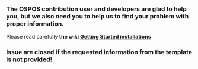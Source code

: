 ### The OSPOS contribution user and developers are glad to help you, but we also need you to help us to find your problem with proper information.

Please read carefully **the wiki [Getting Started installations](Getting-Started-installations#installation-notes-for-impatients)**

### Issue are closed if the requested information from the template is not provided!

